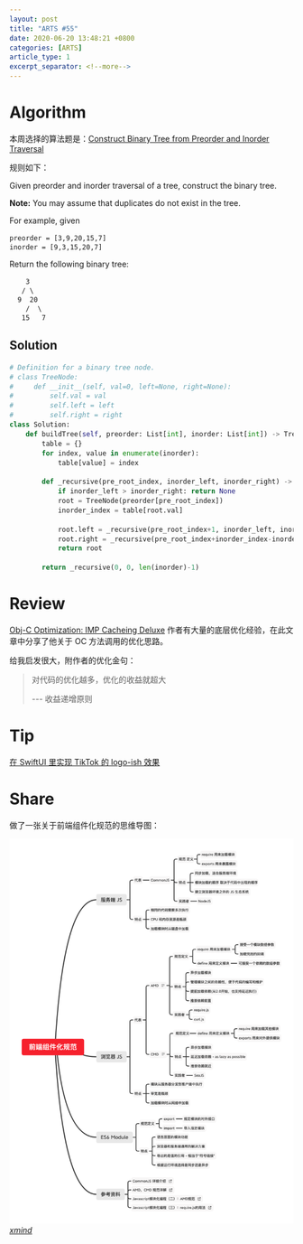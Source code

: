 ```yaml
---
layout: post
title: "ARTS #55"
date: 2020-06-20 13:48:21 +0800
categories: [ARTS]
article_type: 1
excerpt_separator: <!--more-->
---
```



# Algorithm

本周选择的算法题是：[Construct Binary Tree from Preorder and Inorder Traversal](https://leetcode.com/problems/construct-binary-tree-from-preorder-and-inorder-traversal/)

<!--more-->

规则如下：

Given preorder and inorder traversal of a tree, construct the binary tree.

**Note:**
You may assume that duplicates do not exist in the tree.

For example, given

```
preorder = [3,9,20,15,7]
inorder = [9,3,15,20,7]
```

Return the following binary tree:

```
    3
   / \
  9  20
    /  \
   15   7
```

## Solution

```python
# Definition for a binary tree node.
# class TreeNode:
#     def __init__(self, val=0, left=None, right=None):
#         self.val = val
#         self.left = left
#         self.right = right
class Solution:
    def buildTree(self, preorder: List[int], inorder: List[int]) -> TreeNode:
        table = {}
        for index, value in enumerate(inorder):
            table[value] = index
        
        def _recursive(pre_root_index, inorder_left, inorder_right) -> TreeNode:
            if inorder_left > inorder_right: return None
            root = TreeNode(preorder[pre_root_index])
            inorder_index = table[root.val]

            root.left = _recursive(pre_root_index+1, inorder_left, inorder_index-1)
            root.right = _recursive(pre_root_index+inorder_index-inorder_left+1, inorder_index+1, inorder_right)
            return root
        
        return _recursive(0, 0, len(inorder)-1)
```


# Review

[Obj-C Optimization: IMP Cacheing Deluxe](http://www.mulle-kybernetik.com/artikel/Optimization/opti-3-imp-deluxe.html)
作者有大量的底层优化经验，在此文章中分享了他关于 OC 方法调用的优化思路。

给我启发很大，附作者的优化金句：

> 对代码的优化越多，优化的收益就超大
>
> --- 收益递增原则

# Tip

[在 SwiftUI 里实现 TikTok 的 logo-ish 效果](https://nerdyak.tech/development/2020/06/12/create-tiktok-logo-effect-in-swiftui.html)

# Share

做了一张关于前端组件化规范的思维导图：

![Image 1](https://github.com/zhangao0086/mind/blob/master/%E5%89%8D%E7%AB%AF%E7%BB%84%E4%BB%B6%E5%8C%96%E8%A7%84%E8%8C%83/%E5%89%8D%E7%AB%AF%E7%BB%84%E4%BB%B6%E5%8C%96%E8%A7%84%E8%8C%83.png?raw=true)
*[xmind](https://github.com/zhangao0086/mind/blob/master/%E5%89%8D%E7%AB%AF%E7%BB%84%E4%BB%B6%E5%8C%96%E8%A7%84%E8%8C%83/)*



